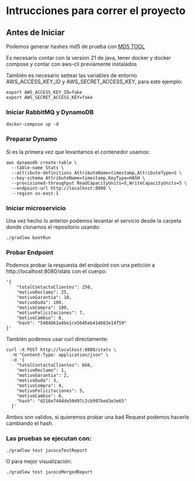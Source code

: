 # Intrucciones para correr el proyecto

## Antes de Iniciar

Podemos generar hashes md5 de prueba con [MD5 TOOL](https://emn178.github.io/online-tools/md5.html)

Es necesario contar con la version 21 de java, tener docker y docker compose y contar con aws-cli previamente instalados

También es necesario settear las variables de entorno AWS_ACCESS_KEY_ID y AWS_SECRET_ACCESS_KEY, para este ejemplo:

```
export AWS_ACCESS_KEY_ID=fake
export AWS_SECRET_ACCESS_KEY=fake
```
### Iniciar RabbitMQ y DynamoDB
```
docker-compose up -d
```
### Preparar Dynamo

Si es la primera vez que levantamos el contenedor usamos: 

```
aws dynamodb create-table \
  --table-name Stats \
  --attribute-definitions AttributeName=timestamp,AttributeType=S \
  --key-schema AttributeName=timestamp,KeyType=HASH \
  --provisioned-throughput ReadCapacityUnits=5,WriteCapacityUnits=5 \
  --endpoint-url http://localhost:8000 \
  --region us-east-1
```
### Iniciar microservicio

Una vez hecho lo anterior podemos levantar el servicio desde la carpeta donde clonamos el repositorio usando:

```
./gradlew bootRun
```
### Probar Endpoint

Podemos probar la respuesta del endpoint con una petición a http://localhost:8080/stats con el cuerpo:
```
'{
    "totalContactoClientes": 250,
    "motivoReclamo": 25,
    "motivoGarantia": 10,
    "motivoDuda": 100,
    "motivoCompra": 100,
    "motivoFelicitaciones": 7,
    "motivoCambio": 8,
    "hash": "5484062a4be1ce5645eb414663e14f59"
}'
```
También podemos usar curl directamente:
```
curl -X POST http://localhost:8080/stats \
  -H "Content-Type: application/json" \
  -d '{
    "totalContactoClientes": 666,
    "motivoReclamo": 1,
    "motivoGarantia": 2,
    "motivoDuda": 3,
    "motivoCompra": 4,
    "motivoFelicitaciones": 5,
    "motivoCambio": 6,
    "hash": "d216e744dde50d97c2cb997bed3e3e65"
  }'
```
Ambos son validos, si quieremos probar una bad Request podemos hacerlo cambiando el hash.

### Las pruebas se ejecutan con:

```
./gradlew test jacocoTestReport
```
O para mejor visualización:
```
./gradlew test jacocoMergedReport
```
